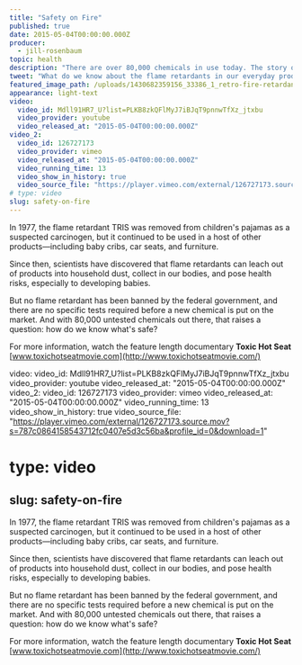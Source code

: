 ```yaml
---
title: "Safety on Fire"
published: true
date: 2015-05-04T00:00:00.000Z
producer:
  - jill-rosenbaum
topic: health
description: "There are over 80,000 chemicals in use today. The story of TRIS, removed from children's pajamas in the 1970s, illustrates just how hard it is to regulate chemicals, or to even know if they're safe. "
tweet: "What do we know about the flame retardants in our everyday products? Not as much as you'd hope."
featured_image_path: /uploads/1430682359156_33386_1_retro-fire-retardant.jpg
appearance: light-text
video:
  video_id: Mdll91HR7_U?list=PLKB8zkQFlMyJ7iBJqT9pnnwTfXz_jtxbu
  video_provider: youtube
  video_released_at: "2015-05-04T00:00:00.000Z"
video_2:
  video_id: 126727173
  video_provider: vimeo
  video_released_at: "2015-05-04T00:00:00.000Z"
  video_running_time: 13
  video_show_in_history: true
  video_source_file: "https://player.vimeo.com/external/126727173.source.mov?s=787c0864158543712fc0407e5d3c56ba&profile_id=0&download=1"
# type: video
slug: safety-on-fire
---
```


In 1977, the flame retardant TRIS was removed from children's pajamas as a suspected carcinogen, but it continued to be used in a host of other products—including baby cribs, car seats, and furniture.

Since then, scientists have discovered that flame retardants can leach out of products into household dust, collect in our bodies, and pose health risks, especially to developing babies.

But no flame retardant has been banned by the federal government, and there are no specific tests required before a new chemical is put on the market. And with 80,000 untested chemicals out there, that raises a question: how do we know what's safe?

For more information, watch the feature length documentary **Toxic Hot Seat**
[www.toxichotseatmovie.com](http://www.toxichotseatmovie.com/)

video:
  video_id: Mdll91HR7_U?list=PLKB8zkQFlMyJ7iBJqT9pnnwTfXz_jtxbu
  video_provider: youtube
  video_released_at: "2015-05-04T00:00:00.000Z"
video_2:
  video_id: 126727173
  video_provider: vimeo
  video_released_at: "2015-05-04T00:00:00.000Z"
  video_running_time: 13
  video_show_in_history: true
  video_source_file: "https://player.vimeo.com/external/126727173.source.mov?s=787c0864158543712fc0407e5d3c56ba&profile_id=0&download=1"
# type: video
slug: safety-on-fire
---

In 1977, the flame retardant TRIS was removed from children's pajamas as a suspected carcinogen, but it continued to be used in a host of other products—including baby cribs, car seats, and furniture.

Since then, scientists have discovered that flame retardants can leach out of products into household dust, collect in our bodies, and pose health risks, especially to developing babies.

But no flame retardant has been banned by the federal government, and there are no specific tests required before a new chemical is put on the market. And with 80,000 untested chemicals out there, that raises a question: how do we know what's safe?

For more information, watch the feature length documentary **Toxic Hot Seat**
[www.toxichotseatmovie.com](http://www.toxichotseatmovie.com/)

